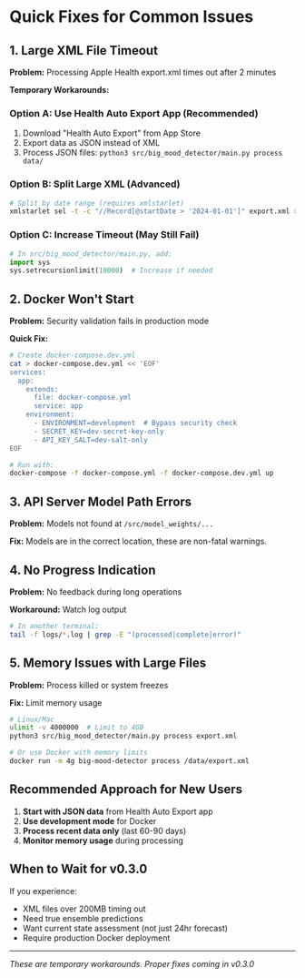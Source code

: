 # Quick Fixes for Common Issues

## 1. Large XML File Timeout

**Problem:** Processing Apple Health export.xml times out after 2 minutes

**Temporary Workarounds:**

### Option A: Use Health Auto Export App (Recommended)
1. Download "Health Auto Export" from App Store
2. Export data as JSON instead of XML
3. Process JSON files: `python3 src/big_mood_detector/main.py process data/`

### Option B: Split Large XML (Advanced)
```bash
# Split by date range (requires xmlstarlet)
xmlstarlet sel -t -c "//Record[@startDate > '2024-01-01']" export.xml > export_2024.xml
```

### Option C: Increase Timeout (May Still Fail)
```python
# In src/big_mood_detector/main.py, add:
import sys
sys.setrecursionlimit(10000)  # Increase if needed
```

## 2. Docker Won't Start

**Problem:** Security validation fails in production mode

**Quick Fix:**
```bash
# Create docker-compose.dev.yml
cat > docker-compose.dev.yml << 'EOF'
services:
  app:
    extends:
      file: docker-compose.yml
      service: app
    environment:
      - ENVIRONMENT=development  # Bypass security check
      - SECRET_KEY=dev-secret-key-only
      - API_KEY_SALT=dev-salt-only
EOF

# Run with:
docker-compose -f docker-compose.yml -f docker-compose.dev.yml up
```

## 3. API Server Model Path Errors

**Problem:** Models not found at `/src/model_weights/...`

**Fix:** Models are in the correct location, these are non-fatal warnings.

## 4. No Progress Indication

**Problem:** No feedback during long operations

**Workaround:** Watch log output
```bash
# In another terminal:
tail -f logs/*.log | grep -E "(processed|complete|error)"
```

## 5. Memory Issues with Large Files

**Problem:** Process killed or system freezes

**Fix:** Limit memory usage
```bash
# Linux/Mac
ulimit -v 4000000  # Limit to 4GB
python3 src/big_mood_detector/main.py process export.xml

# Or use Docker with memory limits
docker run -m 4g big-mood-detector process /data/export.xml
```

## Recommended Approach for New Users

1. **Start with JSON data** from Health Auto Export app
2. **Use development mode** for Docker
3. **Process recent data only** (last 60-90 days)
4. **Monitor memory usage** during processing

## When to Wait for v0.3.0

If you experience:
- XML files over 200MB timing out
- Need true ensemble predictions
- Want current state assessment (not just 24hr forecast)
- Require production Docker deployment

---

*These are temporary workarounds. Proper fixes coming in v0.3.0*